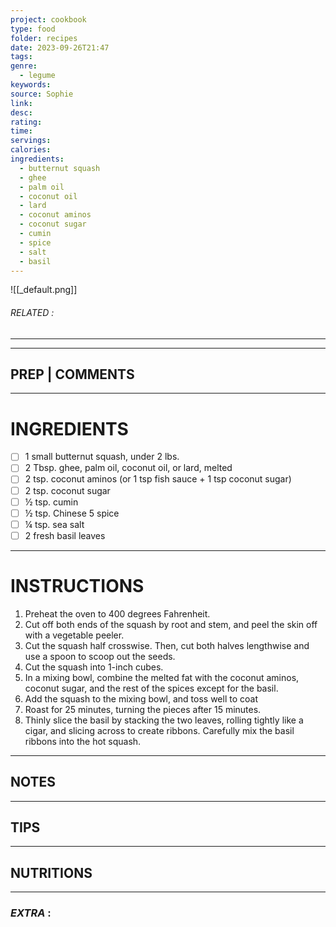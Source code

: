 ```yaml
---
project: cookbook
type: food
folder: recipes
date: 2023-09-26T21:47
tags: 
genre:
  - legume
keywords: 
source: Sophie
link: 
desc: 
rating: 
time: 
servings: 
calories: 
ingredients:
  - butternut squash
  - ghee
  - palm oil
  - coconut oil
  - lard
  - coconut aminos
  - coconut sugar
  - cumin
  - spice
  - salt
  - basil
---
```


![[_default.png]]
###### *RELATED* : 
---


---
## PREP | COMMENTS



---
# INGREDIENTS

- [ ] 1 small butternut squash, under 2 lbs.
- [ ] 2 Tbsp. ghee, palm oil, coconut oil, or lard, melted
- [ ] 2 tsp. coconut aminos (or 1 tsp fish sauce + 1 tsp coconut sugar)
- [ ] 2 tsp. coconut sugar
- [ ] ½ tsp. cumin
- [ ] ½ tsp. Chinese 5 spice
- [ ] ¼ tsp. sea salt
- [ ] 2 fresh basil leaves

---
# INSTRUCTIONS

1. Preheat the oven to 400 degrees Fahrenheit.
2. Cut off both ends of the squash by root and stem, and peel the skin off with a vegetable peeler.
3. Cut the squash half crosswise. Then, cut both halves lengthwise and use a spoon to scoop out the seeds.
4. Cut the squash into 1-inch cubes.
5. In a mixing bowl, combine the melted fat with the coconut aminos, coconut sugar, and the rest of the spices except for the basil.
6. Add the squash to the mixing bowl, and toss well to coat
7. Roast for 25 minutes, turning the pieces after 15 minutes.
8. Thinly slice the basil by stacking the two leaves, rolling tightly like a cigar, and slicing across to create ribbons. Carefully mix the basil ribbons into the hot squash.

---
## NOTES



---
## TIPS



---
## NUTRITIONS



---
### *EXTRA* :



